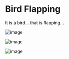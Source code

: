 # Bird Flapping

It is a bird... that is flapping...


![image](https://github.com/zonetecde/bird-flapping/assets/56195432/152b2540-8456-47a1-b58a-8fca9c1a330b)

![image](https://github.com/zonetecde/bird-flapping/assets/56195432/82aee7ea-cc41-4c36-9b9c-ccda4d90645a)

![image](https://github.com/zonetecde/bird-flapping/assets/56195432/532aa32c-8436-46cb-abc2-623ef389d206)
